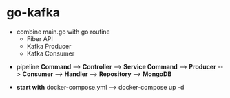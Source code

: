 # go-kafka
- combine main.go with go routine
  - Fiber API
  - Kafka Producer
  - Kafka Consumer
>
- pipeline **Command** --> **Controller** --> **Service Command** --> **Producer** --> **Consumer** --> **Handler** --> **Repository** --> **MongoDB**
>
- **start with** docker-compose.yml --> docker-compose up -d
